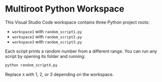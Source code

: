 # Multiroot Python Workspace

This Visual Studio Code workspace contains three Python project roots:

- `workspace1` with `random_script1.py`
- `workspace2` with `random_script2.py`
- `workspace3` with `random_script3.py`

Each script prints a random number from a different range. You can run any script by opening its folder and running:

```bash
python random_scriptX.py
```

Replace `X` with 1, 2, or 3 depending on the workspace.

